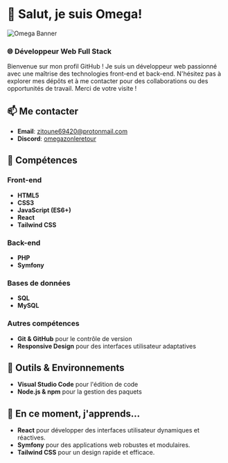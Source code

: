 # 👋 Salut, je suis Omega!

![Omega Banner](https://unsplash.com/photos/vpOeXr5wmR4)

### 🌐 Développeur Web Full Stack

Bienvenue sur mon profil GitHub ! Je suis un développeur web passionné avec une maîtrise des technologies front-end et back-end. N'hésitez pas à explorer mes dépôts et à me contacter pour des collaborations ou des opportunités de travail. Merci de votre visite !

## 📫 Me contacter
- **Email**: [zitoune69420@protonmail.com](mailto:zitoune69420@protonmail.com)
- **Discord**: [omegazonleretour](https://discordapp.com/users/1122447426570174555)

## 🚀 Compétences

### Front-end
- **HTML5**
- **CSS3**
- **JavaScript (ES6+)**
- **React**
- **Tailwind CSS**

### Back-end
- **PHP**
- **Symfony**

### Bases de données
- **SQL**
- **MySQL**

### Autres compétences
- **Git & GitHub** pour le contrôle de version
- **Responsive Design** pour des interfaces utilisateur adaptatives

## 🔧 Outils & Environnements
- **Visual Studio Code** pour l'édition de code
- **Node.js & npm** pour la gestion des paquets

## 🌱 En ce moment, j'apprends...
- **React** pour développer des interfaces utilisateur dynamiques et réactives.
- **Symfony** pour des applications web robustes et modulaires.
- **Tailwind CSS** pour un design rapide et efficace.
